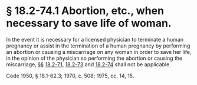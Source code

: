 # § 18.2-74.1 Abortion, etc., when necessary to save life of woman.

<p>In the event it is necessary for a licensed physician to terminate a human pregnancy or assist in the termination of a human pregnancy by performing an abortion or causing a miscarriage on any woman in order to save her life, in the opinion of the physician so performing the abortion or causing the miscarriage, §§ <a href='http://law.lis.virginia.gov/vacode/18.2-71/'>18.2-71</a>, <a href='http://law.lis.virginia.gov/vacode/18.2-73/'>18.2-73</a> and <a href='http://law.lis.virginia.gov/vacode/18.2-74/'>18.2-74</a> shall not be applicable.</p><p>Code 1950, § 18.1-62.3; 1970, c. 508; 1975, cc. 14, 15.</p>